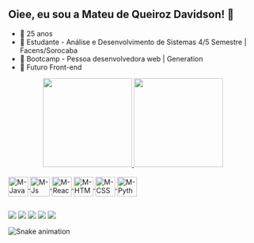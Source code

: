 ## Oiee, eu sou a Mateu de Queiroz Davidson! 👋

- 🔭 25 anos
- 🌱 Estudante - Análise e Desenvolvimento de Sistemas 4/5 Semestre | Facens/Sorocaba 
- 🧠 Bootcamp - Pessoa desenvolvedora web | Generation
- 🤔 Futuro Front-end

<div align="center">
  <a href="https://github.com/MQueirozD">
  <img height="180em" src="https://github-readme-stats.vercel.app/api?username=MQueirozD&show_icons=true&theme=vision-friendly-dark&include_all_commits=true&count_private=true"/>
  <img height="180em" src="https://github-readme-stats.vercel.app/api/top-langs/?username=MQueirozD&layout=compact&langs_count=7&theme=vision-friendly-dark"/>
</div>
<div style="display: inline_block"><br>
  <img align="center" alt="M-Java" height="40" width="40" src="https://user-images.githubusercontent.com/84162653/183265197-b74428f7-5f1d-40e7-9821-5b7b98a64cb8.png">
  <img align="center" alt="M-Js" height="40" width="40" src="https://user-images.githubusercontent.com/84162653/183265216-7a3d24f6-ac9e-459a-a27b-da31c80a512a.png">
  <img align="center" alt="M-React" height="40" width="40" src="https://user-images.githubusercontent.com/84162653/183265227-0cc8bf69-bd44-4f1f-8b34-04d814aba076.png">
  <img align="center" alt="M-HTML" height="40" width="40" src="https://user-images.githubusercontent.com/84162653/183265243-e6c05153-fe7c-42b9-8195-0add6e4f8dd2.png">
  <img align="center" alt="M-CSS" height="40" width="40" src="https://user-images.githubusercontent.com/84162653/183265251-36a509b7-0637-4577-96b2-4cba5b4cbaf5.png">
  <img align="center" alt="M-Python" height="40" width="40" src="https://user-images.githubusercontent.com/84162653/183265177-8c1a33a7-c73e-4855-adef-6ae5929ba401.png">
 
</div>
  
  ##
 
<div> 
    <a href="https://www.instagram.com/m_queirozz/" target="_blank"><img src="https://img.shields.io/badge/-Instagram-%23E4405F?style=for-the-badge&logo=instagram&logoColor=white" target="_blank"></a>
 	<a href="https://www.twitch.tv/mateus_sem_h" target="_blank"><img src="https://img.shields.io/badge/Twitch-9146FF?style=for-the-badge&logo=twitch&logoColor=white" target="_blank"></a>
  <a href = "mailto:contatorafaballerini@gmail.com"><img src="https://img.shields.io/badge/-Gmail-%23333?style=for-the-badge&logo=gmail&logoColor=white" target="_blank"></a>
  <a href="https://www.linkedin.com/in/mateus-queiroz-davidson96/" target="_blank"><img src="https://img.shields.io/badge/-LinkedIn-%230077B5?style=for-the-badge&logo=linkedin&logoColor=white" target="_blank"></a> 
  <a href="https://www.behance.net/mateusqd" target="_blank"><img src="https://img.shields.io/badge/-Behance-blue?style=for-the-badge&logo=behance&logoColor=white" target="_blank"></a>
 
  ![Snake animation](https://github.com/MQueirozD/MQueirozD/commit/375f56c1e440d6b045c61089e80ade635c7ebfa3)
 
</div>
